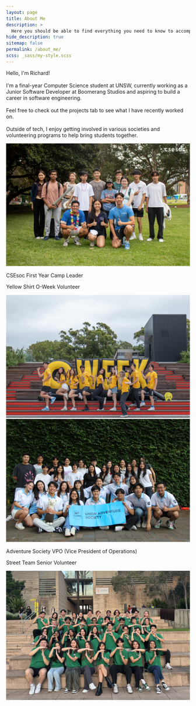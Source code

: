 ```yaml
---
layout: page
title: About Me
description: >
  Here you should be able to find everything you need to know to accomplish the most common tasks when blogging with Hydejack.
hide_description: true
sitemap: false
permalink: /about_me/
scss: _sass/my-style.scss
---
```

<link rel="stylesheet" href="{{ 'assets/img/css/img.css' | relative_url }}">
<link rel="stylesheet" href="{{ 'stylesheet/textstyle.css' | relative_url }}">
<link rel="stylesheet" href="{{ 'stylesheet/styles.css' | relative_url }}">

<div class="about-intro animated-text">
  <p class="description">
    Hello, I'm Richard! <br><br>
    I'm a final-year Computer Science student at UNSW, currently working as a Junior Software Developer at Boomerang Studios and aspiring to build a career in software engineering.<br><br>
    Feel free to check out the projects tab to see what I have recently worked on.<br><br>
    Outside of tech, I enjoy getting involved in various societies and volunteering programs to help bring students together.
  </p>
</div>

<div class="image-description-container animated-text">
  <div>  
    <img src="../assets/img/cse_camp.jpg" alt="CSE Camp" class="about_me_img">
  </div>
  <div class="description-container"> 
    <p class="description purpletext">CSEsoc First Year Camp Leader</p>
  </div>
</div>
<div class="image-description-container animated-text">
  <div class="description-container"> 
    <p class="description purpletext">Yellow Shirt O-Week Volunteer</p>
  </div>
  <div>  
    <img src="../assets/img/YS_photo.jpg" alt="Yellow Shirts" class="about_me_img">
  </div>
</div>

<div class="image-description-container animated-text">
  <div>  
    <img src="../assets/img/adsoc.JPG" alt="ADSOC" class="about_me_img">
  </div>
  <div class="description-container"> 
    <p class="description purpletext">Adventure Society VPO (Vice President of Operations)</p>
  </div>
</div>

<div class="image-description-container animated-text">
  <div class="description-container"> 
    <p class="description purpletext">Street Team Senior Volunteer</p>
  </div>
  <div>  
    <img src="../assets/img/ST_edited.jpg" alt="Street Term" class="about_me_img">
  </div>
</div>

<script src="https://cdnjs.cloudflare.com/ajax/libs/jquery/3.7.1/jquery.min.js"></script>
<script src="{{ '/scripts/fadescript.js' | relative_url }}"></script>

[install]: install.md
[upgrade]: upgrade.md
[config]: config.md
[basics]: basics.md
[writing]: writing.md
[scripts]: scripts.md
[build]: build.md
[advanced]: advanced.md
[LICENSE]: ../LICENSE.md
[NOTICE]: ../NOTICE.md
[CHANGELOG]: ../CHANGELOG.md
